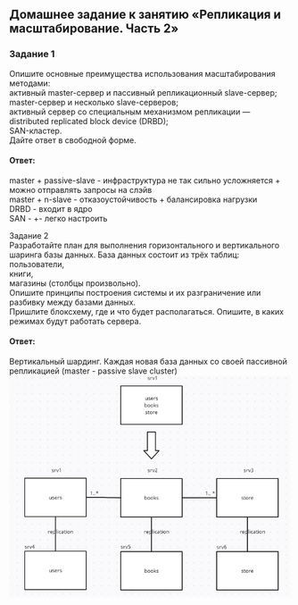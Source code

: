## Домашнее задание к занятию «Репликация и масштабирование. Часть 2»  

### Задание 1  
Опишите основные преимущества использования масштабирования методами:  
активный master-сервер и пассивный репликационный slave-сервер;  
master-сервер и несколько slave-серверов;  
активный сервер со специальным механизмом репликации — distributed replicated block device (DRBD);  
SAN-кластер.  
Дайте ответ в свободной форме.  

#### Ответ:    
master + passive-slave - инфраструктура не так сильно усложняется + можно отправлять запросы на слэйв  
master + n-slave - отказоустойчивость + балансировка нагрузки  
DRBD - входит в ядро  
SAN - +- легко настроить  

Задание 2  
Разработайте план для выполнения горизонтального и вертикального шаринга базы данных. База данных состоит из трёх таблиц:  
пользователи,  
книги,  
магазины (столбцы произвольно).  
Опишите принципы построения системы и их разграничение или разбивку между базами данных.  
Пришлите блоксхему, где и что будет располагаться. Опишите, в каких режимах будут работать сервера.  

#### Ответ:    
Вертикальный шардинг. Каждая новая база данных со своей пассивной репликацией (master - passive slave cluster)  
![](https://github.com/networksuperman/netology_dev_ops/blob/main/rel_bd/12_7/12_7_2_1.png)  


